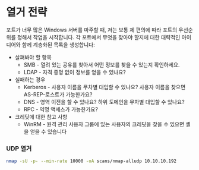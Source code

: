 # 열거 전략

포트가 너무 많은 Windows 서버를 마주할 때, 저는 보통 제 편의에 따라 포트의 우선순위를 정해서 작업을 시작합니다. 각 포트에서 무엇을 찾아야 할지에 대한 대략적인 아이디어와 함께 계층화된 목록을 생성합니다:

* 살펴봐야 할 항목
  * SMB - 열려 있는 공유를 찾아서 어떤 정보를 찾을 수 있는지 확인하세요.
  * LDAP - 자격 증명 없이 정보를 얻을 수 있나요?
* 실패하는 경우
  * Kerberos - 사용자 이름을 무차별 대입할 수 있나요? 사용자 이름을 찾으면 AS-REP-로스트가 가능한가요?
  * DNS - 영역 이전을 할 수 있나요? 하위 도메인을 무차별 대입할 수 있나요?
  * RPC - 익명 액세스가 가능한가요?
* 크레딧에 대한 참고 사항
  * WinRM - 원격 관리 사용자 그룹에 있는 사용자의 크레딧을 찾을 수 있으면 셸을 얻을 수 있습니다

### UDP 열거&#x20;

```bash
nmap -sU -p- --min-rate 10000 -oA scans/nmap-alludp 10.10.10.192
```
